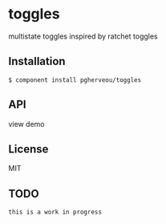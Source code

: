 # toggles

  multistate toggles inspired by ratchet toggles

## Installation

    $ component install pgherveou/toggles

## API

view demo

## License

  MIT

## TODO

	this is a work in progress

